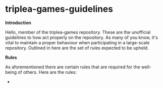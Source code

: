 # <b> triplea-games-guidelines </b>

<b> Introduction </b>

Hello, member of the triplea-games repository. These are the unofficial guidelines to how act properly on the repository.
As many of you know, it's vital to maintain a proper behaviour when participating in a large-scale repository. Outlined in here are the set of rules expected to be upheld.

<b> Rules </b>

As aforementioned there are certain rules that are required for the well-being of others. Here are the rules:

- 


